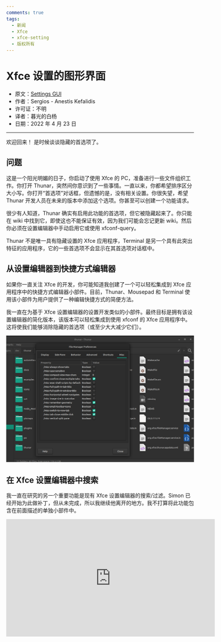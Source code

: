 ```yaml
---
comments: true
tags:
  - 新闻
  - Xfce
  - xfce-setting
  - 版权所有
---
```


# Xfce 设置的图形界面

- 原文：[Settings GUI](http://users.uoa.gr/~sdi1800073/sources/xfce_blog13.html)
- 作者：Sergios - Anestis Kefalidis
- 许可证：不明
- 译者：暮光的白杨
- 日期：2022 年 4 月 23 日

---

欢迎回来！ 是时候谈谈隐藏的首选项了。

## 问题

这是一个阳光明媚的日子，你启动了使用 Xfce 的 PC，准备进行一些文件组织工作。你打开 Thunar，突然间你意识到了一些事情。一直以来，你都希望排序区分大小写。你打开“首选项”对话框，但遗憾的是，没有相关设置。你很失望，希望 Thunar 开发人员在未来的版本中添加这个选项。你甚至可以创建一个功能请求。

很少有人知道，Thunar 确实有启用此功能的首选项，但它被隐藏起来了。你只能在 wiki 中找到它，即使这也不能保证有效，因为我们可能会忘记更新 wiki。然后你必须在设置编辑器中手动启用它或使用 xfconf-query。

Thunar 不是唯一具有隐藏设置的 Xfce 应用程序，Terminal 是另一个具有此突出特征的应用程序，它的一些首选项不会显示在其首选项对话框中。

## 从设置编辑器到快捷方式编辑器

如果你一直关注 Xfce 的开发，你可能知道我创建了一个可以轻松集成到 Xfce 应用程序中的快捷方式编辑器小部件。目前，Thunar、Mousepad 和 Terminal 使用该小部件为用户提供了一种编辑快捷方式的简便方法。

我一直在为基于 Xfce 设置编辑器的设置开发类似的小部件。最终目标是拥有该设置编辑器的简化版本，该版本可以轻松集成到使用 xfconf 的 Xfce 应用程序中。这将使我们能够消除隐藏的首选项（或至少大大减少它们）。

![01](./images/2022-04/settings.png)

## 在 Xfce 设置编辑器中搜索

我一直在研究的另一个重要功能是现有 Xfce 设置编辑器的搜索/过滤。Simon 已经开始为此做补丁，但从未完成，所以我继续他离开的地方。我不打算将此功能包含在前面描述的单独小部件中。

<iframe width="560" height="315" src="https://www.youtube.com/embed/fyzhD216Z6I" title="YouTube video player" frameborder="0" allow="accelerometer; autoplay; clipboard-write; encrypted-media; gyroscope; picture-in-picture" allowfullscreen></iframe>